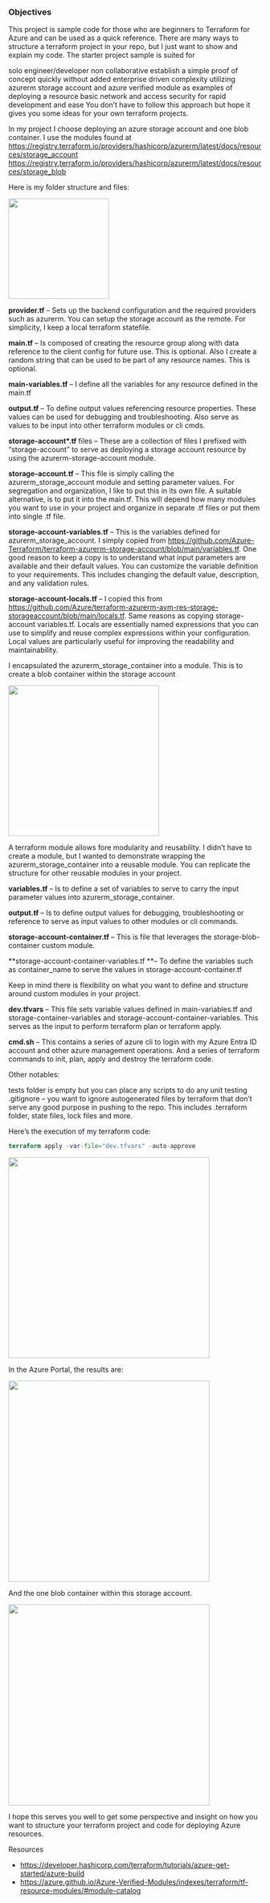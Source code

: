 


### Objectives

This project is sample code for those who are beginners to Terraform for Azure and can be used as a quick reference. There are many ways to structure a terraform project in your repo, but I just want to show and explain my code. The starter project sample is suited for

solo engineer/developer
non collaborative
establish a simple proof of concept quickly without added enterprise driven complexity
utilizing azurerm storage account and azure verified module as examples of deploying a resource
basic network and access security for rapid development and ease
You don’t have to follow this approach but hope it gives you some ideas for your own terraform projects.

In my project I choose deploying an azure storage account and one blob container. I use the modules found at
https://registry.terraform.io/providers/hashicorp/azurerm/latest/docs/resources/storage_account
https://registry.terraform.io/providers/hashicorp/azurerm/latest/docs/resources/storage_blob

Here is my folder structure and files:

<img src=https://roykim.ca/wp-content/uploads/2025/01/image-19.png width="200">

**provider.tf** – Sets up the backend configuration and the required providers such as azurerm. You can setup the storage account as the remote. For simplicity, I keep a local terraform statefile.

**main.tf** – Is composed of creating the resource group along with data reference to the client config for future use. This is optional. Also I create a random string that can be used to be part of any resource names. This is optional.

**main-variables.tf** – I define all the variables for any resource defined in the main.tf

**output.tf** – To define output values referencing resource properties. These values can be used for debugging and troubleshooting. Also serve as values to be input into other terraform modules or cli cmds.

**storage-account\*.tf** files – These are a collection of files I prefixed with “storage-account” to serve as deploying a storage account resource by using the azurerm-storage-account module.

**storage-account.tf** – This file is simply calling the azurerm_storage_account module and setting parameter values. For segregation and organization, I like to put this in its own file. A suitable alternative, is to put it into the main.tf. This will depend how many modules you want to use in your project and organize in separate .tf files or put them into single .tf file.

**storage-account-variables.tf** – This is the variables defined for azurerm_storage_account. I simply copied from https://github.com/Azure-Terraform/terraform-azurerm-storage-account/blob/main/variables.tf. One good reason to keep a copy is to understand what input parameters are available and their default values. You can customize the variable definition to your requirements. This includes changing the default value, description, and any validation rules.

**storage-account-locals.tf** – I copied this from https://github.com/Azure/terraform-azurerm-avm-res-storage-storageaccount/blob/main/locals.tf. Same reasons as copying storage-account variables.tf. Locals are essentially named expressions that you can use to simplify and reuse complex expressions within your configuration. Local values are particularly useful for improving the readability and maintainability.

I encapsulated the azurerm_storage_container into a module. This is to create a blob container within the storage account

<img src='https://roykim.ca/wp-content/uploads/2025/02/image.png' width="300">

A terraform module allows fore modularity and reusability. I didn’t have to create a module, but I wanted to demonstrate wrapping the azurerm_storage_container into a reusable module. You can replicate the structure for other reusable modules in your project.

**variables.tf** – Is to define a set of variables to serve to carry the input parameter values into azurerm_storage_container.

**output.tf** – Is to define output values for debugging, troubleshooting or reference to serve as input values to other modules or cli commands.

**storage-account-container.tf** – This is file that leverages the storage-blob-container custom module.

**storage-account-container-variables.tf **– To define the variables such as container_name to serve the values in storage-account-container.tf

Keep in mind there is flexibility on what you want to define and structure around custom modules in your project.

**dev.tfvars** – This file sets variable values defined in main-variables.tf and storage-container-variables and storage-account-container-variables. This serves as the input to perform terraform plan or terraform apply.

**cmd.sh** – This contains a series of azure cli to login with my Azure Entra ID account and other azure management operations. And a series of terraform commands to init, plan, apply and destroy the terraform code.

Other notables:

tests folder is empty but you can place any scripts to do any unit testing
.gitignore – you want to ignore autogenerated files by terraform that don’t serve any good purpose in pushing to the repo. This includes .terraform folder, state files, lock files and more.

Here’s the execution of my terraform code:

``` tf
terraform apply -var-file="dev.tfvars" -auto-approve
```

<img src='https://roykim.ca/wp-content/uploads/2025/02/image-1.png?w=863' width="400">

In the Azure Portal, the results are:

<img src='https://roykim.ca/wp-content/uploads/2025/02/image-2.png?w=1024' width="400">

And the one blob container within this storage account.

<img src='https://roykim.ca/wp-content/uploads/2025/02/image-3.png?w=1024' width="400">

I hope this serves you well to get some perspective and insight on how you want to structure your terraform project and code for deploying Azure resources.

Resources
* https://developer.hashicorp.com/terraform/tutorials/azure-get-started/azure-build
* https://azure.github.io/Azure-Verified-Modules/indexes/terraform/tf-resource-modules/#module-catalog
